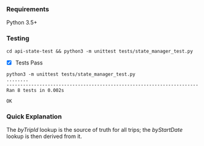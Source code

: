 ### Requirements
Python 3.5+

### Testing
`cd api-state-test && python3 -m unittest tests/state_manager_test.py`

- [x] Tests Pass
```
python3 -m unittest tests/state_manager_test.py
........
----------------------------------------------------------------------
Ran 8 tests in 0.002s

OK
```

### Quick Explanation
The _byTripId_ lookup is the source of truth for all trips; the _byStartDate_ lookup is then derived from it.
